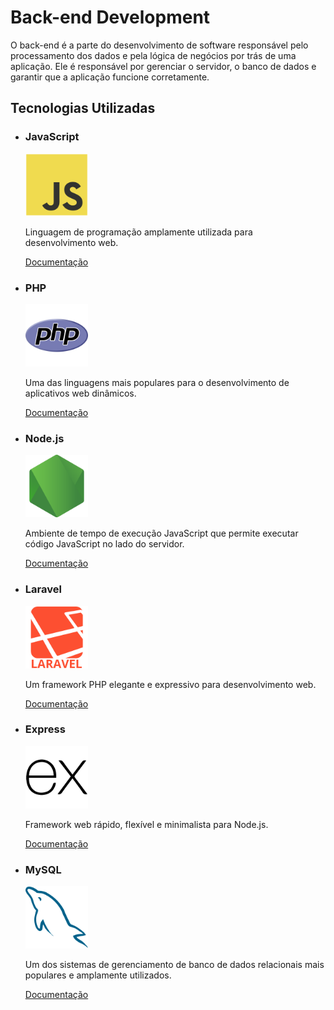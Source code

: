 <h1>Back-end Development</h1>

<p>O back-end é a parte do desenvolvimento de software responsável pelo processamento dos dados e pela lógica de negócios por trás de uma aplicação. Ele é responsável por gerenciar o servidor, o banco de dados e garantir que a aplicação funcione corretamente.</p>

<h2>Tecnologias Utilizadas</h2>

<ul>
    <li>
        <h3>JavaScript</h3>
        <img src="https://raw.githubusercontent.com/devicons/devicon/master/icons/javascript/javascript-original.svg" alt="JavaScript" width="100" height="100">
        <p>Linguagem de programação amplamente utilizada para desenvolvimento web.</p>
        <a href="https://developer.mozilla.org/pt-BR/docs/Web/JavaScript">Documentação</a>
    </li>
    <li>
        <h3>PHP</h3>
        <img src="https://raw.githubusercontent.com/devicons/devicon/master/icons/php/php-original.svg" alt="PHP" width="100" height="100">
        <p>Uma das linguagens mais populares para o desenvolvimento de aplicativos web dinâmicos.</p>
        <a href="https://www.php.net/manual/pt_BR/">Documentação</a>
    </li>
    <li>
        <h3>Node.js</h3>
        <img src="https://raw.githubusercontent.com/devicons/devicon/master/icons/nodejs/nodejs-original.svg" alt="Node.js" width="100" height="100">
        <p>Ambiente de tempo de execução JavaScript que permite executar código JavaScript no lado do servidor.</p>
        <a href="https://nodejs.org/pt-br/docs/">Documentação</a>
    </li>
    <li>
        <h3>Laravel</h3>
        <img src="https://raw.githubusercontent.com/devicons/devicon/master/icons/laravel/laravel-plain-wordmark.svg" alt="Laravel" width="100" height="100">
        <p>Um framework PHP elegante e expressivo para desenvolvimento web.</p>
        <a href="https://laravel.com/docs">Documentação</a>
    </li>
    <li>
        <h3>Express</h3>
        <img src="https://raw.githubusercontent.com/devicons/devicon/master/icons/express/express-original.svg" alt="Express" width="100" height="100">
        <p>Framework web rápido, flexível e minimalista para Node.js.</p>
        <a href="https://expressjs.com/pt-br/">Documentação</a>
    </li>
    <li>
        <h3>MySQL</h3>
        <img src="https://raw.githubusercontent.com/devicons/devicon/master/icons/mysql/mysql-original.svg" alt="MySQL" width="100" height="100">
        <p>Um dos sistemas de gerenciamento de banco de dados relacionais mais populares e amplamente utilizados.</p>
        <a href="https://dev.mysql.com/doc/">Documentação</a>
    </li>
</ul>
